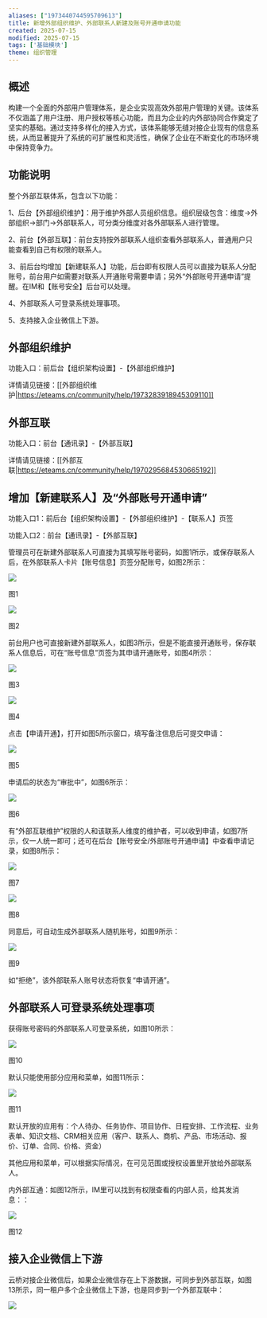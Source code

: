 ```yaml
---
aliases: ["1973440744595709613"]
title: 新增外部组织维护、外部联系人新建及账号开通申请功能
created: 2025-07-15
modified: 2025-07-15
tags: ['基础模块']
theme: 组织管理
---
```


## **概述**

构建一个全面的外部用户管理体系，是企业实现高效外部用户管理的关键。该体系不仅涵盖了用户注册、用户授权等核心功能，而且为企业的内外部协同合作奠定了坚实的基础。通过支持多样化的接入方式，该体系能够无缝对接企业现有的信息系统，从而显著提升了系统的可扩展性和灵活性，确保了企业在不断变化的市场环境中保持竞争力。

## **功能说明**

整个外部互联体系，包含以下功能：

1、后台【外部组织维护】：用于维护外部人员组织信息。组织层级包含：维度→外部组织→部门→外部联系人，可分类分维度对各外部联系人进行管理。

2、前台【外部互联】：前台支持按外部联系人组织查看外部联系人，普通用户只能查看到自己有权限的联系人。

3、前后台均增加【新建联系人】功能，后台即有权限人员可以直接为联系人分配账号，前台用户如需要对联系人开通账号需要申请；另外“外部账号开通申请”提醒。在IM和【账号安全】后台可以处理。

4、外部联系人可登录系统处理事项。

5、支持接入企业微信上下游。

## **外部组织维护**

功能入口：前后台【组织架构设置】-【外部组织维护】

详情请见链接：[[外部组织维护|https://eteams.cn/community/help/1973283918945309110]]

## **外部互联**

功能入口：前台【通讯录】-【外部互联】

详情请见链接：[[外部互联|https://eteams.cn/community/help/1970295684530665192]]

## **增加【新建联系人】及“外部账号开通申请”**

功能入口1：前后台【组织架构设置】-【外部组织维护】-【联系人】页签

功能入口2：前台【通讯录】-【外部互联】

管理员可在新建外部联系人可直接为其填写账号密码，如图1所示，或保存联系人后，在外部联系人卡片【账号信息】页签分配账号，如图2所示：

![](https://myhelpdoc.oss-cn-heyuan.aliyuncs.com/mdimages/2184b1c6ac41d5c579a620eb83c02935.jpg)

图1

![](https://myhelpdoc.oss-cn-heyuan.aliyuncs.com/mdimages/711808bc678b9449fed30e3295150d40.jpg)

图2

前台用户也可直接新建外部联系人，如图3所示，但是不能直接开通账号，保存联系人信息后，可在“账号信息”页签为其申请开通账号，如图4所示：

![](https://myhelpdoc.oss-cn-heyuan.aliyuncs.com/mdimages/36c4a9c9d7f90c60410b05644a7725ac.jpg)

图3

![](https://myhelpdoc.oss-cn-heyuan.aliyuncs.com/mdimages/31facce7dcce148c8dff4bb3aa2104bc.jpg)

图4

点击【申请开通】，打开如图5所示窗口，填写备注信息后可提交申请：

![](https://myhelpdoc.oss-cn-heyuan.aliyuncs.com/mdimages/aab966b98aa8b4dd557ff5454769c0bc.jpg)

图5

申请后的状态为“审批中”，如图6所示：

![](https://myhelpdoc.oss-cn-heyuan.aliyuncs.com/mdimages/f0643db0d7df6c10b638c48f79b1542c.jpg)

图6

有“外部互联维护”权限的人和该联系人维度的维护者，可以收到申请，如图7所示，仅一人统一即可；还可在后台【账号安全/外部账号开通申请】中查看申请记录，如图8所示：

![](https://myhelpdoc.oss-cn-heyuan.aliyuncs.com/mdimages/d70fe525528ec0614071754e5701a01d.jpg)

图7

![](https://myhelpdoc.oss-cn-heyuan.aliyuncs.com/mdimages/753c7337e84c5aed9394c212965c4c0d.jpg)

图8

同意后，可自动生成外部联系人随机账号，如图9所示：

![](https://myhelpdoc.oss-cn-heyuan.aliyuncs.com/mdimages/13ac02daf373772b120e457f77892e09.jpg)

图9

如“拒绝”，该外部联系人账号状态将恢复“申请开通”。

## **外部联系人可登录系统处理事项**

获得账号密码的外部联系人可登录系统，如图10所示：

![](https://myhelpdoc.oss-cn-heyuan.aliyuncs.com/mdimages/82780c2efd2aead2a4fc6a5cfb1972de.jpg)

图10

默认只能使用部分应用和菜单，如图11所示：

![](https://myhelpdoc.oss-cn-heyuan.aliyuncs.com/mdimages/9d9ad05d20a6b34a477b34e1fcc83a94.jpg)

图11

默认开放的应用有：个人待办、任务协作、项目协作、日程安排、工作流程、业务表单、知识文档、CRM相关应用（客户、联系人、商机、产品、市场活动、报价、订单、合同、价格、资金）

其他应用和菜单，可以根据实际情况，在可见范围或授权设置里开放给外部联系人。

内外部互通：如图12所示，IM里可以找到有权限查看的内部人员，给其发消息：：

![](https://myhelpdoc.oss-cn-heyuan.aliyuncs.com/mdimages/63743923dc7b47614080cebb41a53bb6.jpg)

图12

## **接入企业微信上下游**

云桥对接企业微信后，如果企业微信存在上下游数据，可同步到外部互联，如图13所示，同一租户多个企业微信上下游，也是同步到一个外部互联中：

![](https://myhelpdoc.oss-cn-heyuan.aliyuncs.com/mdimages/eb64efacd23ef3424ba33d9e9f1274d4.jpg)

